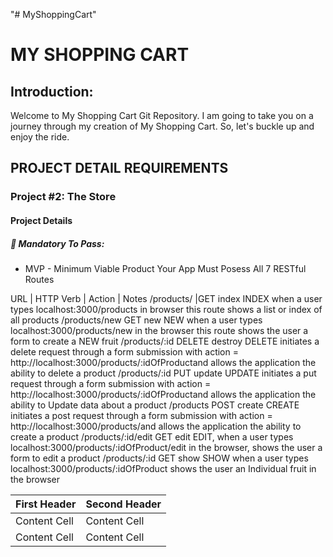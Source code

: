 "# MyShoppingCart"

<h1>MY SHOPPING CART</h1>
<h2>Introduction:</h2>
<p>Welcome to My Shopping Cart Git Repository.  
    I am going to take you on a journey through my creation of My Shopping Cart.  
    So, let's buckle up and enjoy the ride.</p>

<h2>PROJECT DETAIL REQUIREMENTS</h2>
<h3>Project #2: The Store</h3>
<h4>Project Details</h4>
<h5>🔴 Mandatory To Pass:</h5>
    <ul>
        <li>
            MVP - Minimum Viable Product Your App Must Posess All 7 RESTful Routes
        </li>
    </ul>
    






URL | HTTP Verb | Action | Notes
/products/ |GET	index	INDEX when a user types localhost:3000/products in browser this route shows a list or index of all products
/products/new	GET	new	NEW when a user types localhost:3000/products/new in the browser this route shows the user a form to create a NEW fruit
/products/:id	DELETE	destroy	DELETE initiates a delete request through a form submission with action = http://localhost:3000/products/:idOfProductand allows the application the ability to delete a product
/products/:id	PUT	update	UPDATE initiates a put request through a form submission with action = http://localhost:3000/products/:idOfProductand allows the application the ability to Update data about a product
/products	POST	create	CREATE initiates a post request through a form submission with action = http://localhost:3000/products/and allows the application the ability to create a product
/products/:id/edit	GET	edit	EDIT, when a user types localhost:3000/products/:idOfProduct/edit in the browser, shows the user a form to edit a product
/products/:id	GET	show	SHOW when a user types localhost:3000/products/:idOfProduct shows the user an Individual fruit in the browser




First Header  | Second Header
------------- | -------------
Content Cell  | Content Cell
Content Cell  | Content Cell
